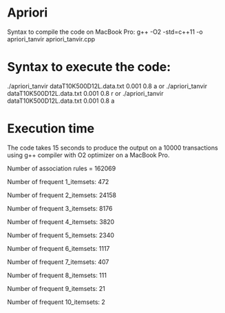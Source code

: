 # Apriori

Syntax to compile the code on MacBook Pro:
g++ -O2 -std=c++11 -o apriori_tanvir apriori_tanvir.cpp

# Syntax to execute the code:
./apriori_tanvir dataT10K500D12L.data.txt 0.001 0.8 a
or
./apriori_tanvir dataT10K500D12L.data.txt 0.001 0.8 r
or
./apriori_tanvir dataT10K500D12L.data.txt 0.001 0.8 a

# Execution time

The code takes 15 seconds to produce the output on a 10000 transactions using g++ compiler with O2 optimizer on a MacBook Pro.

Number of association rules = 162069

Number of frequent 1_itemsets: 472

Number of frequent 2_itemsets: 24158

Number of frequent 3_itemsets: 8176

Number of frequent 4_itemsets: 3820

Number of frequent 5_itemsets: 2340

Number of frequent 6_itemsets: 1117

Number of frequent 7_itemsets: 407

Number of frequent 8_itemsets: 111

Number of frequent 9_itemsets: 21

Number of frequent 10_itemsets: 2
